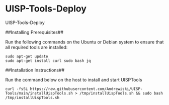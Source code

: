 # UISP-Tools-Deploy
 UISP-Tools-Deploy

##Installing Prerequisites##

Run the following commands on the Ubuntu or Debian system to ensure that all required tools are installed:
```
sudo apt-get update
sudo apt-get install curl sudo bash jq 

```


##Installation Instructions##

Run the command below on the host to install and start UISPTools 

```
curl -fsSL https://raw.githubusercontent.com/Andrewiski/UISP-Tools/main/installUispTools.sh > /tmp/installUispTools.sh && sudo bash /tmp/installUispTools.sh
```